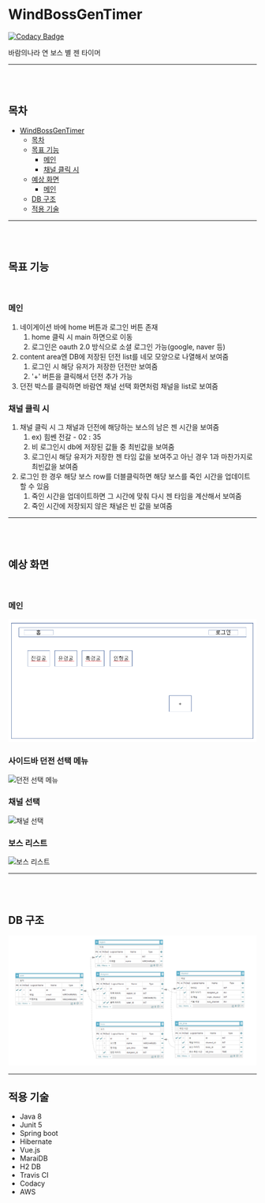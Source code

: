 # WindBossGenTimer

[![Codacy Badge](https://api.codacy.com/project/badge/Grade/6571ef76c3b34659bdbe318e46f0e4ff)](https://app.codacy.com/manual/jungguji/WindBossGenTimer?utm_source=github.com&utm_medium=referral&utm_content=jungguji/WindBossGenTimer&utm_campaign=Badge_Grade_Dashboard)

바람의나라 연 보스 별 젠 타이머

* * *

<br />
<br />

## 목차

- [WindBossGenTimer](#windbossgentimer)
  - [목차](#목차)
  - [목표 기능](#목표-기능)
    - [메인](#메인)
    - [채널 클릭 시](#채널-클릭-시)
  - [예상 화면](#예상-화면)
    - [메인](#메인-1)
  - [DB 구조](#db-구조)
  - [적용 기술](#적용-기술)

* * *

<br />
<br />

## 목표 기능

<br />

### 메인

1. 네이게이션 바에 home 버튼과 로그인 버튼 존재
   1. home 클릭 시 main 하면으로 이동
   2. 로그인은 oauth 2.0 방식으로 소셜 로그인 가능(google, naver 등)
2. content area엔 DB에 저장된 던전 list를 네모 모양으로 나열해서 보여줌
   1. 로그인 시 해당 유저가 저장한 던전만 보여줌
   2. '+' 버튼을 클릭해서 던전 추가 가능
3. 던전 박스를 클릭하면 바람연 채널 선택 화면처럼 채널을 list로 보여줌

### 채널 클릭 시

1. 채널 클릭 시 그 채널과 던전에 해당하는 보스의 남은 젠 시간을 보여줌
   1. ex) 힘쎈 전갈 - 02 : 35
   2. 비 로그인시 db에 저장된 값들 중 최빈값을 보여줌
   3. 로그인시 해당 유저가 저장한 젠 타임 값을 보여주고 아닌 경우 1과 마찬가지로 최빈값을 보여줌
2. 로그인 한 경우 해당 보스 row를 더블클릭하면 해당 보스를 죽인 시간을 업데이트 할 수 있음
   1. 죽인 시간을 업데이트하면 그 시간에 맞춰 다시 젠 타임을 계산해서 보여줌
   2. 죽인 시간에 저장되지 않은 채널은 빈 값을 보여줌

* * *
<br />
<br />

## 예상 화면

<br />

### 메인

![메인화면](backend/src/main/resources/static/images/mainview.PNG)

### 사이드바 던전 선택 메뉴

![던전 선택 메뉴](https://user-images.githubusercontent.com/20533433/96331031-ebab2c00-1094-11eb-907a-f356a97f9c9d.png)

### 채널 선택

![채널 선택](https://user-images.githubusercontent.com/20533433/96331074-4f355980-1095-11eb-9b12-723dc4b59799.png)

### 보스 리스트

![보스 리스트](https://user-images.githubusercontent.com/20533433/96331042-0f6e7200-1095-11eb-9bd7-32d1fe50c656.png)

* * *
<br />
<br />

## DB 구조

![DB구조](backend/src/main/resources/db/WindBossGenTimer_20200919.PNG)

* * *

## 적용 기술

- Java 8
- Junit 5
- Spring boot
- Hibernate
- Vue.js
- MaraiDB
- H2 DB
- Travis CI
- Codacy
- AWS
